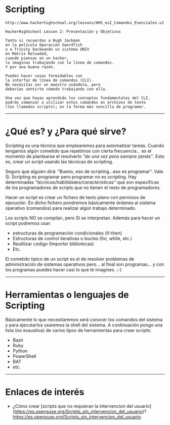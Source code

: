 
# Scripting

```
http://www.hackerhighschool.org/lessons/HHS_es2_Comandos_Esenciales.v2.pdf

HackerHighSchool Lesson 2: Presentación y Objetivos

Tanto si recuerdas a Hugh Jackman
en la película Operación Swordfish
o a Trinity hackeando un sistema UNIX
en Matrix Reloaded,
cuando piensas en un hacker,
lo imaginas trabajando con la línea de comandos.
Y por una buena razón.

Puedes hacer cosas formidables con
la interfaz de línea de comandos (CLI).
No necesitas ser un maestro usándola, pero
deberías sentirte cómodo trabajando con ella.

Una vez que hayas aprendido los conceptos fundamentales del CLI,
podrás comenzar a utilizar estos comandos en archivos de texto
(los llamados scripts); es la forma más sencilla de programar.
```

---

# ¿Qué es? y ¿Para qué sirve?

Scripting es una técnica que emplearemos para automatizar tareas.
Cuando tengamos algún cometido que repetimos con cierta frecuencia... es el momento de plantearse el resolverlo _"de una vez para siempre jamás"_. Esto es, crear un script usando las técnicas de scripting.

Seguro que alguien dirá: "Bueno, eso de scripting...eso es programar". Vale. Si. Scripting es programar pero programar no es scripting. Hay determinadas _"técnicas/habilidades/características"_ que son específicas de los programadores de scripts que no tienen el resto de programadores.

Hacer un script es crear un fichero de texto plano con permisos de ejecución. En dicho fichero pondremos básicamente órdenes al sistema operativo (comandos) para realizar algún trabajo determinado.

Los scripts NO se compilan, pero SI se interpretan. Además para hacer un script podremos usar:
* estructuras de programación condicionales (if-then)
* Estructuras de control iterativas o bucles (for, while, etc.)
* Reutilizar código (Importar bibliotecas)
* Etc.

El cometido típico de un script es el de resolver problemas de administración de sistemas operativos pero... al final son programas... y con los programas puedes hacer casi lo que te imagines. ;-)

---

# Herramientas o lenguajes de Scripting

Básicamente lo que necesitaremos será conocer los comandos del sistema y para ejecutarlos usaremos la shell del sistema. A continuación pongo una lista (no exaustiva) de varios tipos de herramientas para crear scripts:
* Bash
* Ruby
* Python
* PowerShell
* BAT
* etc.

---

# Enlaces de interés

* ¿Cómo crear [scripts que no requieran la intervencion del usuario]
 (https://es.opensuse.org/Scripts_sin_intervencion_del_usuario)?
https://es.opensuse.org/Scripts_sin_intervencion_del_usuario
